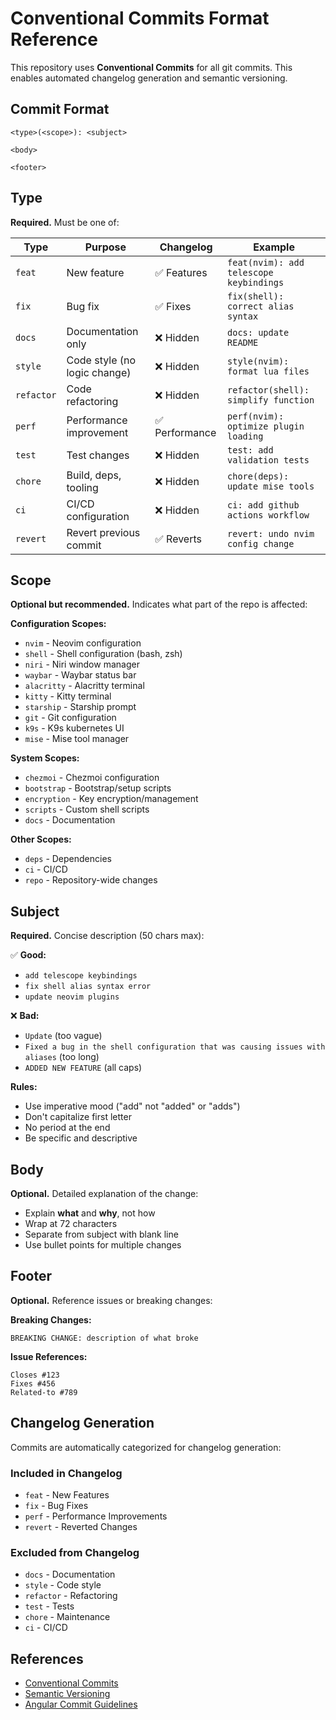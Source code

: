 # Conventional Commits Format Reference

This repository uses **Conventional Commits** for all git commits. This enables automated changelog generation and semantic versioning.

## Commit Format

```
<type>(<scope>): <subject>

<body>

<footer>
```

## Type

**Required.** Must be one of:

| Type | Purpose | Changelog | Example |
|------|---------|-----------|---------|
| `feat` | New feature | ✅ Features | `feat(nvim): add telescope keybindings` |
| `fix` | Bug fix | ✅ Fixes | `fix(shell): correct alias syntax` |
| `docs` | Documentation only | ❌ Hidden | `docs: update README` |
| `style` | Code style (no logic change) | ❌ Hidden | `style(nvim): format lua files` |
| `refactor` | Code refactoring | ❌ Hidden | `refactor(shell): simplify function` |
| `perf` | Performance improvement | ✅ Performance | `perf(nvim): optimize plugin loading` |
| `test` | Test changes | ❌ Hidden | `test: add validation tests` |
| `chore` | Build, deps, tooling | ❌ Hidden | `chore(deps): update mise tools` |
| `ci` | CI/CD configuration | ❌ Hidden | `ci: add github actions workflow` |
| `revert` | Revert previous commit | ✅ Reverts | `revert: undo nvim config change` |

## Scope

**Optional but recommended.** Indicates what part of the repo is affected:

**Configuration Scopes:**
- `nvim` - Neovim configuration
- `shell` - Shell configuration (bash, zsh)
- `niri` - Niri window manager
- `waybar` - Waybar status bar
- `alacritty` - Alacritty terminal
- `kitty` - Kitty terminal
- `starship` - Starship prompt
- `git` - Git configuration
- `k9s` - K9s kubernetes UI
- `mise` - Mise tool manager

**System Scopes:**
- `chezmoi` - Chezmoi configuration
- `bootstrap` - Bootstrap/setup scripts
- `encryption` - Key encryption/management
- `scripts` - Custom shell scripts
- `docs` - Documentation

**Other Scopes:**
- `deps` - Dependencies
- `ci` - CI/CD
- `repo` - Repository-wide changes

## Subject

**Required.** Concise description (50 chars max):

✅ **Good:**
- `add telescope keybindings`
- `fix shell alias syntax error`
- `update neovim plugins`

❌ **Bad:**
- `Update` (too vague)
- `Fixed a bug in the shell configuration that was causing issues with aliases` (too long)
- `ADDED NEW FEATURE` (all caps)

**Rules:**
- Use imperative mood ("add" not "added" or "adds")
- Don't capitalize first letter
- No period at the end
- Be specific and descriptive

## Body

**Optional.** Detailed explanation of the change:

- Explain **what** and **why**, not how
- Wrap at 72 characters
- Separate from subject with blank line
- Use bullet points for multiple changes

## Footer

**Optional.** Reference issues or breaking changes:

**Breaking Changes:**
```
BREAKING CHANGE: description of what broke
```

**Issue References:**
```
Closes #123
Fixes #456
Related-to #789
```

## Changelog Generation

Commits are automatically categorized for changelog generation:

### Included in Changelog
- `feat` - New Features
- `fix` - Bug Fixes
- `perf` - Performance Improvements
- `revert` - Reverted Changes

### Excluded from Changelog
- `docs` - Documentation
- `style` - Code style
- `refactor` - Refactoring
- `test` - Tests
- `chore` - Maintenance
- `ci` - CI/CD

## References

- [Conventional Commits](https://www.conventionalcommits.org/)
- [Semantic Versioning](https://semver.org/)
- [Angular Commit Guidelines](https://github.com/angular/angular/blob/master/CONTRIBUTING.md#commit)
